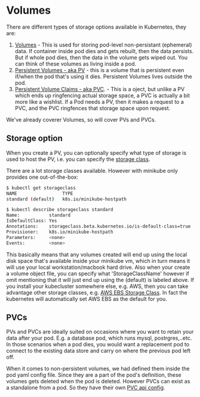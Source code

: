 # Volumes

There are different types of storage options available in Kubernetes, they are:

1. [Volumes](https://kubernetes.io/docs/concepts/storage/volumes) - This is used for storing pod-level non-persistant (ephemeral) data. If container inside pod dies and gets rebuilt, then the data persists. But if whole pod dies, then the data in the volume gets wiped out. You can think of these volumes as living inside a pod.
2. [Persistent Volumes - aka PV](https://kubernetes.io/docs/concepts/storage/persistent-volumes/) - this is a volume that is persistent even if/when the pod that's using it dies. Persistent Volumes lives outside the pod.
3. [Persistent Volume Claims - aka PVC](https://kubernetes.io/docs/concepts/storage/persistent-volumes/#lifecycle-of-a-volume-and-claim). - This is a oject, but unlike a PV which ends up ringfencing actual storage space, a PVC is actually a bit more like a wishlist. If a Pod needs a PV, then it makes a request to a PVC, and the PVC ringfences that storage space upon request.

We've already coverer Volumes, so will cover PVs and PVCs.

## Storage option

When you create a PV, you can optionally specify what type of storage is used to host the PV, i.e. you can specify the [storage class](https://kubernetes.io/docs/concepts/storage/storage-classes/#aws-ebs).

There are a lot storage classes available. However with minikube only provides one out-of-the-box:

```bash
$ kubectl get storageclass
NAME                 TYPE
standard (default)   k8s.io/minikube-hostpath   

$ kubectl describe storageclass standard
Name:           standard
IsDefaultClass: Yes
Annotations:    storageclass.beta.kubernetes.io/is-default-class=true
Provisioner:    k8s.io/minikube-hostpath
Parameters:     <none>
Events:         <none>
```

This basically means that any volumes created will end up using the local disk space that's available inside your minikube vm, which in turn means it will use your local workstation/macbook hard drive. Also when your create a volume object file, you can specify what 'StorageClassName' however if omit mentioning that it will just end up using the (default) is labeled above. If you install your kubecluster somewhere else, e.g. AWS, then you can take advantage other storage classes, e.g. [AWS EBS Storage Class](https://kubernetes.io/docs/concepts/storage/storage-classes/#aws-ebs). In fact the kubernetes will automatically set AWS EBS as the default for you.



## PVCs

PVs and PVCs are ideally suited on occasions where you want to retain your data after your pod. E.g. a database pod, which runs mysql, postrgres,..etc. In those scenarios when a pod dies, you would want a replacement pod to connect to the existing data store and carry on where the previous pod left off. 

When it comes to non-persistent volumes, we had defined them inside the pod yaml config file. Since they are a part of the pod's definition, these volumes gets deleted when the pod is deleted. However PVCs can exist as a standalone from a pod. So they have their own [PVC api config](https://kubernetes.io/docs/reference/generated/kubernetes-api/v1.13/#persistentvolumeclaim-v1-core).



